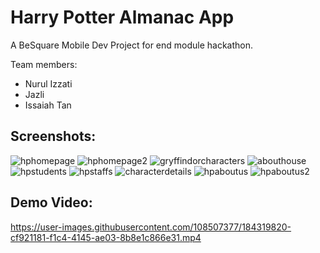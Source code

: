 # Harry Potter Almanac App

A BeSquare Mobile Dev Project for end module hackathon.

Team members:
- Nurul Izzati
- Jazli
- Issaiah Tan

## Screenshots:

![hphomepage](https://user-images.githubusercontent.com/108507377/184317534-e231ab14-6d11-447f-91da-4863f7784fab.png)
![hphomepage2](https://user-images.githubusercontent.com/108507377/184317588-9abe5814-e3b2-4e97-8d90-f0ac656fabab.png)
![gryffindorcharacters](https://user-images.githubusercontent.com/108507377/184317621-87a83a15-ddaa-4ec8-bba9-b67320c62e74.png)
![abouthouse](https://user-images.githubusercontent.com/108507377/184317631-09886cfe-6e14-4da6-8619-3ac40f9905e4.png)
![hpstudents](https://user-images.githubusercontent.com/108507377/184317654-8c42c8bc-69b8-47ca-9a59-c8d5e853b4b8.png)
![hpstaffs](https://user-images.githubusercontent.com/108507377/184317662-2dd959e8-8b03-4dc3-9463-7ceb33fa0297.png)
![characterdetails](https://user-images.githubusercontent.com/108507377/184317674-cb787a2e-5574-4782-bea4-2bc18ea05be6.png)
![hpaboutus](https://user-images.githubusercontent.com/108507377/184317686-7a40aa87-22c0-4832-a56c-67ce04783c7f.png)
![hpaboutus2](https://user-images.githubusercontent.com/108507377/184317696-fdea4eff-2742-423c-975a-ed3156cfe041.png)

## Demo Video:

https://user-images.githubusercontent.com/108507377/184319820-cf921181-f1c4-4145-ae03-8b8e1c866e31.mp4


